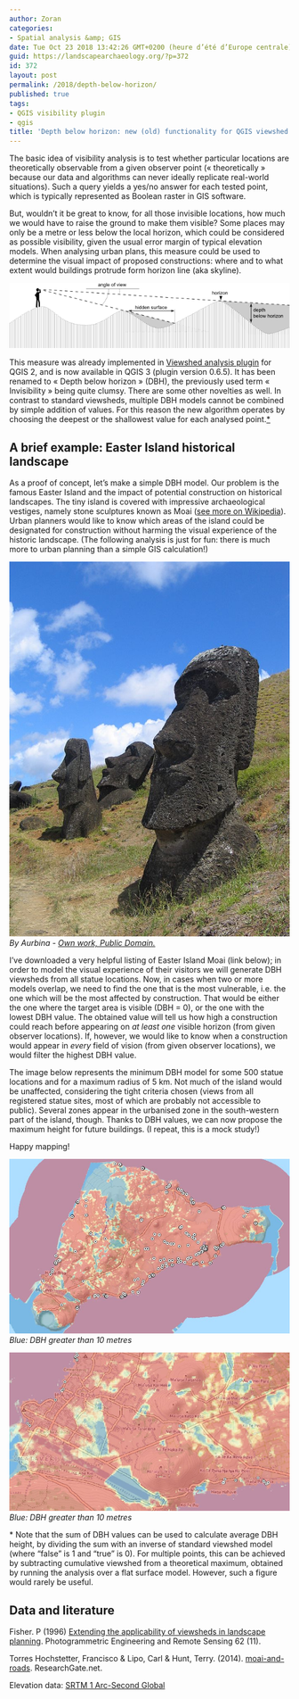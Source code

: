 ```yaml
---
author: Zoran
categories:
- Spatial analysis &amp; GIS
date: Tue Oct 23 2018 13:42:26 GMT+0200 (heure d’été d’Europe centrale)
guid: https://landscapearchaeology.org/?p=372
id: 372
layout: post
permalink: /2018/depth-below-horizon/
published: true
tags:
- QGIS visibility plugin
- qgis
title: 'Depth below horizon: new (old) functionality for QGIS viewshed analysis'
---
```


The basic idea of visibility analysis is to test whether particular locations are theoretically observable from a given observer point (« theoretically » because our data and algorithms can never ideally replicate real-world situations). Such a query yields a yes/no answer for each tested point, which is typically represented as Boolean raster in GIS software.

But, wouldn’t it be great to know, for all those invisible locations, how much we would have to raise the ground to make them visible? Some places may only be a metre or less below the local horizon, which could be considered as possible visibility, given the usual error margin of typical elevation models. When analysing urban plans, this measure could be used to determine the visual impact of proposed constructions: where and to what extent would buildings protrude form horizon line (aka skyline).

![](/wp/wp-content/uploads/2018/10/Line-of-sight.png)

This measure was already implemented in <a href="http://www.zoran-cuckovic.from.hr/QGIS-visibility-analysis/">Viewshed analysis plugin</a> for QGIS 2, and is now available in QGIS 3 (plugin version 0.6.5). It has been renamed to « Depth below horizon » (DBH), the previously used term « Invisibility » being quite clumsy. There are some other novelties as well. In contrast to standard viewsheds, multiple DBH models cannot be combined by simple addition of values. For this reason the new algorithm operates by choosing the deepest or the shallowest value for each analysed point.<a href="#note1">*</a>

<h2>A brief example: Easter Island historical landscape</h2>

As a proof of concept, let’s make a simple DBH model. Our problem is the famous Easter Island and the impact of potential construction on historical landscapes. The tiny island is covered with impressive archaeological vestiges, namely stone sculptures known as Moai (<a href="https://en.wikipedia.org/wiki/Moai">see more on Wikipedia</a>). Urban planners would like to know which areas of the island could be designated for construction without harming the visual experience of the historic landscape. (The following analysis is just for fun: there is much more to urban planning than a simple GIS calculation!)

![](/wp/wp-content/uploads/2018/10/Moai_Rano_raraku.jpg)
*By Aurbina - [Own work, Public Domain.](https://commons.wikimedia.org/w/index.php?curid=133096)*

I’ve downloaded a very helpful listing of Easter Island Moai (link below); in order to model the visual experience of their visitors we will generate DBH viewsheds from all statue locations. Now, in cases when two or more models overlap, we need to find the one that is the most vulnerable, i.e. the one which will be the most affected by construction. That would be either the one where the target area is visible (DBH = 0), or the one with the lowest DBH value. The obtained value will tell us how high a construction could reach before appearing on <em>at least one</em> visible horizon (from given observer locations). If, however, we would like to know when a construction would appear in <em>every</em> field of vision (from given observer locations), we would filter the highest DBH value.

The image below represents the minimum DBH model for some 500 statue locations and for a maximum radius of 5 km. Not much of the island would be unaffected, considering the tight criteria chosen (views from all registered statue sites, most of which are probably not accessible to public). Several zones appear in the urbanised zone in the south-western part of the island, though. Thanks to DBH values, we can now propose the maximum height for future buildings. (I repeat, this is a mock study!)

Happy mapping!

![](/wp/wp-content/uploads/2018/10/Moai.jpg)
*Blue: DBH greater than 10 metres*

![](/wp/wp-content/uploads/2018/10/Moai-zoom.jpg)
*Blue: DBH greater than 10 metres*

<a name="note1"></a>* Note that the sum of DBH values can be used to calculate average DBH height, by dividing the sum with an inverse of standard viewshed model (where “false” is 1 and “true” is 0). For multiple points, this can be achieved by subtracting cumulative viewshed from a theoretical maximum, obtained by running the analysis over a flat surface model. However, such a figure would rarely be useful.

<h2>Data and literature</h2>

Fisher. P (1996) <a href="https://www.asprs.org/wp-content/uploads/pers/1996journal/nov/1996_nov_1297-1302.pdf">Extending the applicability of viewsheds in landscape planning</a>. Photogrammetric Engineering and Remote Sensing 62 (11).

Torres Hochstetter, Francisco &amp; Lipo, Carl &amp; Hunt, Terry. (2014). <a href="https://www.researchgate.net/publication/260706815_moai-and-roads">moai-and-roads</a>. ResearchGate.net.

Elevation data: <a href="https://www.usgs.gov/centers/eros/science/usgs-eros-archive-digital-elevation-shuttle-radar-topography-mission-srtm-1-arc">SRTM 1 Arc-Second Global</a>